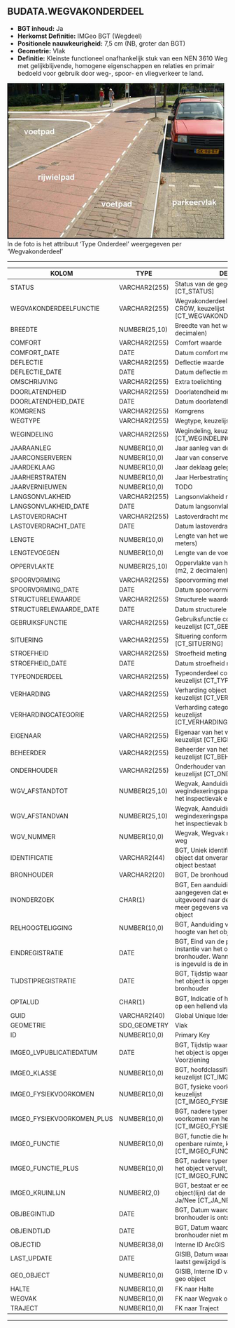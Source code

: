 ﻿## BUDATA.WEGVAKONDERDEEL


* __BGT inhoud:__ Ja
* __Herkomst Definitie:__ IMGeo BGT (Wegdeel)
* __Positionele nauwkeurigheid:__ 7,5 cm (NB, groter dan BGT)
* __Geometrie:__ Vlak
* __Definitie:__ Kleinste functioneel onafhankelijk stuk van een NEN 3610 Weg met gelijkblijvende, homogene eigenschappen
en relaties en primair bedoeld voor gebruik door weg-, spoor- en vliegverkeer te land.

![wegvakonderdeel](wegvakonderdeel.png)
    In de foto is het attribuut ‘Type Onderdeel’ weergegeven per ‘Wegvakonderdeel’

***

|KOLOM                               |TYPE              |DEFINITIE|
|------                              |----              |-----    |
|STATUS                              |VARCHAR2(255)     |Status van de gegevens, keuzelijst [CT_STATUS]|
|WEGVAKONDERDEELFUNCTIE              |VARCHAR2(255)     |Wegvakonderdeel functie volgens CROW, keuzelijst [CT_WEGVAKONDERDEEL_FUNCTIE]|
|BREEDTE                             |NUMBER(25,10)     |Breedte van het wegvakonderdeel (m, 2 decimalen)|
|COMFORT                             |VARCHAR2(255)     |Comfort waarde|
|COMFORT_DATE                        |DATE              |Datum comfort meting|
|DEFLECTIE                           |VARCHAR2(255)     |Deflectie waarde|
|DEFLECTIE_DATE                      |DATE              |Datum deflectie meting|
|OMSCHRIJVING                        |VARCHAR2(255)     |Extra toelichting|
|DOORLATENDHEID                      |VARCHAR2(255)     |Doorlatendheid meting|
|DOORLATENDHEID_DATE                 |DATE              |Datum doorlatendheid meting|
|KOMGRENS                            |VARCHAR2(255)     |Komgrens|
|WEGTYPE                             |VARCHAR2(255)     |Wegtype, keuzelijst [CT_WEGTYPE]|
|WEGINDELING                         |VARCHAR2(255)     |Wegindeling, keuzelijst [CT_WEGINDELING]|
|JAARAANLEG                          |NUMBER(10,0)      |Jaar aanleg van de weg|
|JAARCONSERVEREN                     |NUMBER(10,0)      |Jaar van conservering|
|JAARDEKLAAG                         |NUMBER(10,0)      |Jaar deklaag gelegd|
|JAARHERSTRATEN                      |NUMBER(10,0)      |Jaar Herbestrating gelegd|
|JAARVERNIEUWEN                      |NUMBER(10,0)      |TODO|
|LANGSONVLAKHEID                     |VARCHAR2(255)     |Langsonvlakheid meting|
|LANGSONVLAKHEID_DATE                |DATE              |Datum langsonvlakheid meting|
|LASTOVERDRACHT                      |VARCHAR2(255)     |Lastoverdracht meting|
|LASTOVERDRACHT_DATE                 |DATE              |Datum lastoverdracht meting|
|LENGTE                              |NUMBER(10,0)      |Lengte van het wegvakonderdeel (hele meters)|
|LENGTEVOEGEN                        |NUMBER(10,0)      |Lengte van de voegen (m)|
|OPPERVLAKTE                         |NUMBER(25,10)     |Oppervlakte van het wegvakonderdeel (m2, 2 decimalen)|
|SPOORVORMING                        |VARCHAR2(255)     |Spoorvorming meting|
|SPOORVORMING_DATE                   |DATE              |Datum spoorvorming meting|
|STRUCTURELEWAARDE                   |VARCHAR2(255)     |Structurele waarde meting|
|STRUCTURELEWAARDE_DATE              |DATE              |Datum structurele waarde meting|
|GEBRUIKSFUNCTIE                     |VARCHAR2(255)     |Gebruiksfunctie conform CROW, keuzelijst [CT_GEBRUIKSFUNCTIE]|
|SITUERING                           |VARCHAR2(255)     |Situering conform CROW, keuzelijst [CT_SITUERING]|
|STROEFHEID                          |VARCHAR2(255)     |Stroefheid meting|
|STROEFHEID_DATE                     |DATE              |Datum stroefheid meting|
|TYPEONDERDEEL                       |VARCHAR2(255)     |Typeonderdeel conform CROW, keuzelijst [CT_TYPE_ONDERDEEL]|
|VERHARDING                          |VARCHAR2(255)     |Verharding object conform CROW, keuzelijst [CT_VERHARDING]|
|VERHARDINGCATEGORIE                 |VARCHAR2(255)     |Verharding categorie conform CROW, keuzelijst [CT_VERHARDING_CATEGORIE]|
|EIGENAAR                            |VARCHAR2(255)     |Eigenaar van het wegvakonderdeel, keuzelijst [CT_EIGENAAR]|
|BEHEERDER                           |VARCHAR2(255)     |Beheerder van het wegvakonderdeel, keuzelijst [CT_BEHEERDER]|
|ONDERHOUDER                         |VARCHAR2(255)     |Onderhouder van het wegvakonderdeel, keuzelijst [CT_ONDERHOUDER]|
|WGV_AFSTANDTOT                      |NUMBER(25,10)     |Wegvak, Aanduiding bij welk wegindexeringspaal (hectometerpaal) het inspectievak eindigt|
|WGV_AFSTANDVAN                      |NUMBER(25,10)     |Wegvak, Aanduiding bij welk wegindexeringspaal (hectometerpaal) het inspectievak begint|
|WGV_NUMMER                          |NUMBER(10,0)      |Wegvak, Wegvak nummer, uniek per weg|
|IDENTIFICATIE                       |VARCHAR2(44)      |BGT, Uniek identificatienummer voor het object dat onveranderlijk is zolang het object bestaat|
|BRONHOUDER                          |VARCHAR2(20)      |BGT, De bronhoudercode van het object|
|INONDERZOEK                         |CHAR(1)           |BGT, Een aanduiding waarmee wordt aangegeven dat een onderzoek wordt uitgevoerd naar de juistheid van een of meer gegevens van het betreffende object|
|RELHOOGTELIGGING                    |NUMBER(10,0)      |BGT, Aanduiding voor de relatieve hoogte van het object|
|EINDREGISTRATIE                     |DATE              |BGT, Eind van de periode waarop deze instantie van het object geldig is bij de bronhouder. Wanneer deze waarde niet is ingevuld is de instantie nog geldig|
|TIJDSTIPREGISTRATIE                 |DATE              |BGT, Tijdstip waarop deze instantie van het object is opgenomen door de bronhouder|
|OPTALUD                             |CHAR(1)           |BGT, Indicatie of het object wel of niet op een hellend vlak ligt|
|GUID                                |VARCHAR2(40)      |Global Unique Identifier|
|GEOMETRIE                           |SDO_GEOMETRY      |Vlak|
|ID                                  |NUMBER(10,0)      |Primary Key|
|IMGEO_LVPUBLICATIEDATUM             |DATE              |BGT, Tijdstip waarop deze instantie van het object is opgenomen in de Landelijke Voorziening|
|IMGEO_KLASSE                        |NUMBER(10,0)      |BGT, hoofdclassificatie van het object, keuzelijst [CT_IMGEO_KLASSE]|
|IMGEO_FYSIEKVOORKOMEN               |NUMBER(10,0)      |BGT, fysieke voorkomen van het object, keuzelijst [CT_IMGEO_FYSIEKVOORKOMEN]|
|IMGEO_FYSIEKVOORKOMEN_PLUS          |NUMBER(10,0)      |BGT, nadere typering van het fysieke voorkomen van het object, keuzelijst [CT_IMGEO_FYSIEKVOORKOMEN_PLUS]|
|IMGEO_FUNCTIE                       |NUMBER(10,0)      |BGT, functie die het object vervult in de openbare ruimte, keuzelijst [CT_IMGEO_FUNCTIE]|
|IMGEO_FUNCTIE_PLUS                  |NUMBER(10,0)      |BGT, nadere typering van de functie die het object vervult, keuzelijst [CT_IMGEO_FUNCTIE_PLUS]|
|IMGEO_KRUINLIJN                     |NUMBER(2,0)       |BGT, bestaat er een verwijzing naarhet object(lijn) dat de kruinlijn beschrijft: Ja/Nee [CT_JA_NEE] |
|OBJBEGINTIJD                        |DATE              |BGT, Datum waarop het object bij de bronhouder is ontstaan|
|OBJEINDTIJD                         |DATE              |BGT, Datum waarop het object bij de bronhouder niet meer geldig is|
|OBJECTID                            |NUMBER(38,0)      |Interne ID ArcGIS|
|LAST_UPDATE                         |DATE              |GISIB, Datum waarop het object voor het laatst gewijzigd is in GISIB|
|GEO_OBJECT                          |NUMBER(10,0)      |GISIB, Interne ID van gekoppeld Gisib geo object|
|HALTE                               |NUMBER(10,0)      |FK naar Halte|
|WEGVAK                              |NUMBER(10,0)      |FK naar Wegvak object|
|TRAJECT                             |NUMBER(10,0)      |FK naar Traject|


***

